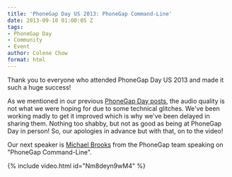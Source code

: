```yaml
---
title: 'PhoneGap Day US 2013: PhoneGap Command-Line'
date: 2013-09-10 01:00:05 Z
tags:
- PhoneGap Day
- Community
- Event
author: Colene Chow
format: html
---
```


Thank you to everyone who attended PhoneGap Day US 2013 and made it such a huge success!

As we mentioned in our previous [PhoneGap Day posts](https://phonegap.com/blog/tag/phonegap-day/), the audio quality is not what we were hoping for due to some technical glitches. We've been working madly to get it improved which is why we've been delayed in sharing them. Nothing too shabby, but not as good as being at PhoneGap Day in person! So, our apologies in advance but with that, on to the video!

Our next speaker is [Michael Brooks](http://twitter.com/mwbrooks) from the PhoneGap team speaking on "PhoneGap Command-Line".

{% include video.html id="Nm8deyn9wM4" %}
